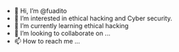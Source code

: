 - 👋 Hi, I’m @fuadito
- 👀 I’m interested in ethical hacking and Cyber security.
- 🌱 I’m currently learning ethical hacking
- 💞️ I’m looking to collaborate on ...
- 📫 How to reach me ...

<!---
fuadito/fuadito is a ✨ special ✨ repository because its `README.md` (this file) appears on your GitHub profile.
You can click the Preview link to take a look at your changes.
--->
